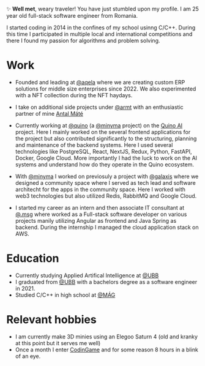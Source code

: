 ✨ **Well met**, weary traveler! You have just stumbled upon my profile.
I am 25 year old full-stack software engineer from Romania.

I started coding in 2014 in the confines of my school usinng C/C++. During this time I participated in multiple local and international competitions and there I found my passion for algorithms and problem solving.

# Work

- Founded and leading at [@aqela](https://aqela.org/) where we are creating custom ERP solutions for middle size enterprises since 2022. We also experimented with a NFT collection during the NFT haydays.

- I take on additional side projects under [@armt](https://www.linkedin.com/company/armt-solutions/) with an enthusiastic partner of mine [Antal Máté](https://github.com/ShatnoRD)

- Currently working at [@quino](https://quino.ai) (a [@minyma](https://www.minyma-tech.com/) project) on the [Quino AI](https://quino.ai) project. Here I mainly worked on the several frontend applications for the project but also contributed significantly to the structuring, planning and maintenance of the backend systems. Here I used several technologies like PostgreSQL, React, NextJS, Redux, Python, FastAPI, Docker, Google Cloud. More importantly I had the luck to work on the AI systems and understand how do they operate in the Quino ecosystem.

- With [@minyma](https://www.minyma-tech.com/) I worked on previosuly a project with [@galaxis](https://galaxis.xyz/#/) where we designed a community space where I served as tech lead and software architecht  for the apps in the community space. Here I worked with web3 technologies but also utilized Redis, RabbitMQ and Google Cloud.

- I started my career as an intern and then associate IT consultant at [@.msg](https://www.msg-systems.ro/en/) where worked as a Full-stack software developer on various projects manily utilizing Angular as frontend and Java Spring as backend. During the internship I managed the cloud application stack on AWS.

# Education
- Currently studying Applied Artifical Intelligence at [@UBB](https://www.cs.ubbcluj.ro/) 
- I graduated from [@UBB](https://www.cs.ubbcluj.ro/) with a bachelors degree as a software engineer in 2021.
- Studied C/C++ in high school at [@MÁG](https://www.mag.ro)

# Relevant hobbies

- I am currently make 3D minies using an Elegoo Saturn 4 (old and kranky at this point but it serves me well)
- Once a month I enter [CodinGame](https://www.codingame.com/) and for some reason 8 hours in a blink of an eye.
